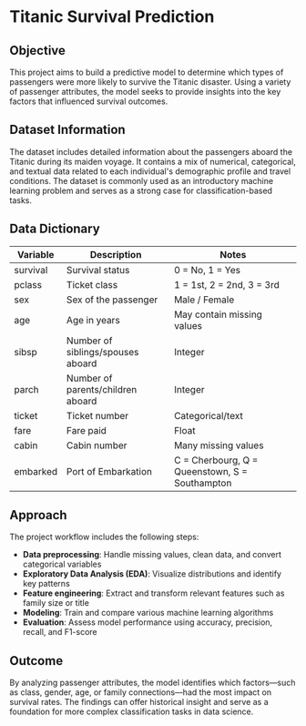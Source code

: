 # Titanic Survival Prediction

## Objective

This project aims to build a predictive model to determine which types of passengers were more likely to survive the Titanic disaster. Using a variety of passenger attributes, the model seeks to provide insights into the key factors that influenced survival outcomes.

## Dataset Information

The dataset includes detailed information about the passengers aboard the Titanic during its maiden voyage. It contains a mix of numerical, categorical, and textual data related to each individual's demographic profile and travel conditions. The dataset is commonly used as an introductory machine learning problem and serves as a strong case for classification-based tasks.

## Data Dictionary

| Variable | Description                       | Notes                                          |
| -------- | --------------------------------- | ---------------------------------------------- |
| survival | Survival status                   | 0 = No, 1 = Yes                                |
| pclass   | Ticket class                      | 1 = 1st, 2 = 2nd, 3 = 3rd                      |
| sex      | Sex of the passenger              | Male / Female                                  |
| age      | Age in years                      | May contain missing values                     |
| sibsp    | Number of siblings/spouses aboard | Integer                                        |
| parch    | Number of parents/children aboard | Integer                                        |
| ticket   | Ticket number                     | Categorical/text                               |
| fare     | Fare paid                         | Float                                          |
| cabin    | Cabin number                      | Many missing values                            |
| embarked | Port of Embarkation               | C = Cherbourg, Q = Queenstown, S = Southampton |

## Approach

The project workflow includes the following steps:

* **Data preprocessing**: Handle missing values, clean data, and convert categorical variables
* **Exploratory Data Analysis (EDA)**: Visualize distributions and identify key patterns
* **Feature engineering**: Extract and transform relevant features such as family size or title
* **Modeling**: Train and compare various machine learning algorithms
* **Evaluation**: Assess model performance using accuracy, precision, recall, and F1-score

## Outcome

By analyzing passenger attributes, the model identifies which factors—such as class, gender, age, or family connections—had the most impact on survival rates. The findings can offer historical insight and serve as a foundation for more complex classification tasks in data science.
